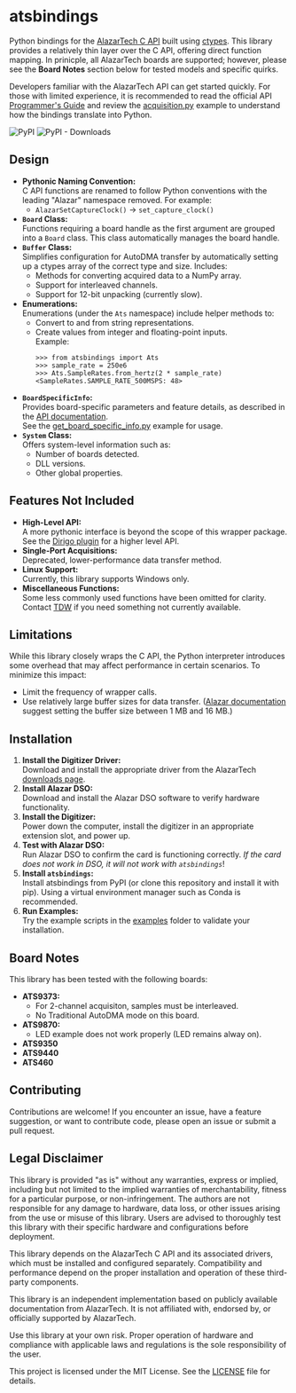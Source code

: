 # atsbindings
Python bindings for the [AlazarTech C API](https://docs.alazartech.com/ats-sdk-user-guide/latest/index.html) built using [ctypes](https://docs.python.org/3/library/ctypes.html). This library provides a relatively thin layer over the C API, offering direct function mapping. In prinicple, all AlazarTech boards are supported; however, please see the **Board Notes** section below for tested models and specific quirks.

Developers familiar with the AlazarTech API can get started quickly. For those with limited experience, it is recommended to read the official API [Programmer's Guide](https://docs.alazartech.com/ats-sdk-user-guide/latest/programmers-guide.html) and review the [acquisition.py](examples/acquisition.py) example to understand how the bindings translate into Python.

![PyPI](https://img.shields.io/pypi/v/atsbindings)
![PyPI - Downloads](https://static.pepy.tech/badge/atsbindings)

## Design
- **Pythonic Naming Convention:**\
  C API functions are renamed to follow Python conventions with the leading "Alazar" namespace removed. For example:
  - `AlazarSetCaptureClock()` → `set_capture_clock()`
- **`Board` Class:**\
  Functions requiring a board handle as the first argument are grouped into a `Board` class. This class automatically manages the board handle.
- **`Buffer` Class:**\
  Simplifies configuration for AutoDMA transfer by automatically setting up a ctypes array of the correct type and size. Includes:
  - Methods for converting acquired data to a NumPy array.
  - Support for interleaved channels.
  - Support for 12-bit unpacking (currently slow).
- **Enumerations:**\
  Enumerations (under the `Ats` namespace) include helper methods to:
  - Convert to and from string representations.
  - Create values from integer and floating-point inputs.\
    Example:
    ```
    >>> from atsbindings import Ats
    >>> sample_rate = 250e6
    >>> Ats.SampleRates.from_hertz(2 * sample_rate)
    <SampleRates.SAMPLE_RATE_500MSPS: 48>
    ```
- **`BoardSpecificInfo`:**\
  Provides board-specific parameters and feature details, as described in the [API documentation](https://docs.alazartech.com/ats-sdk-user-guide/latest/board-specific-info.html).\
  See the [get_board_specific_info.py](examples/get_board_specific_info.py) example for usage.
- **`System` Class:**\
  Offers system-level information such as:
  - Number of boards detected.
  - DLL versions.
  - Other global properties.

## Features Not Included
- **High-Level API:**\
  A more pythonic interface is beyond the scope of this wrapper package. See the [Dirigo plugin](https://github.com/dirigo-developers/dirigo-alazar) for a higher level API.
- **Single-Port Acquisitions:**\
  Deprecated, lower-performance data transfer method.
- **Linux Support:**\
  Currently, this library supports Windows only.
- **Miscellaneous Functions:**\
  Some less commonly used functions have been omitted for clarity. Contact [TDW](https://github.com/tweber225) if you need something not currently available.

## Limitations
While this library closely wraps the C API, the Python interpreter introduces some overhead that may affect performance in certain scenarios. To minimize this impact:
- Limit the frequency of wrapper calls.
- Use relatively large buffer sizes for data transfer. ([Alazar documentation](https://docs.alazartech.com/ats-sdk-user-guide/latest/reference/AlazarBeforeAsyncRead.html) suggest setting the buffer size between 1 MB and 16 MB.)

## Installation
1. **Install the Digitizer Driver:**\
   Download and install the appropriate driver from the AlazarTech [downloads page](https://www.alazartech.com/en/downloads/).
2. **Install Alazar DSO:**\
   Download and install the Alazar DSO software to verify hardware functionality.
3. **Install the Digitizer:**\
   Power down the computer, install the digitizer in an appropriate extension slot, and power up.
4. **Test with Alazar DSO:**\
   Run Alazar DSO to confirm the card is functioning correctly. _If the card does not work in DSO, it will not work with `atsbindings`_!
5. **Install `atsbindings`:**\
   Install atsbindings from PyPI (or clone this repository and install it with pip). Using a virtual environment manager such as Conda is recommended.
6. **Run Examples:**\
   Try the example scripts in the [examples](examples/) folder to validate your installation.

## Board Notes
This library has been tested with the following boards:
- **ATS9373:**
  - For 2-channel acquisiton, samples must be interleaved.
  - No Traditional AutoDMA mode on this board.
- **ATS9870:**
  - LED example does not work properly (LED remains alway on).
- **ATS9350**
- **ATS9440**
- **ATS460**

## Contributing
Contributions are welcome! If you encounter an issue, have a feature suggestion, or want to contribute code, please open an issue or submit a pull request.

## Legal Disclaimer
This library is provided "as is" without any warranties, express or implied, including but not limited to the implied warranties of merchantability, fitness for a particular purpose, or non-infringement. The authors are not responsible for any damage to hardware, data loss, or other issues arising from the use or misuse of this library. Users are advised to thoroughly test this library with their specific hardware and configurations before deployment.

This library depends on the AlazarTech C API and its associated drivers, which must be installed and configured separately. Compatibility and performance depend on the proper installation and operation of these third-party components.

This library is an independent implementation based on publicly available documentation from AlazarTech. It is not affiliated with, endorsed by, or officially supported by AlazarTech.

Use this library at your own risk. Proper operation of hardware and compliance with applicable laws and regulations is the sole responsibility of the user.

This project is licensed under the MIT License. See the [LICENSE](LICENSE) file for details.

